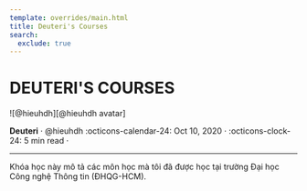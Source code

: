 ```yaml
---
template: overrides/main.html
title: Deuteri's Courses
search:
  exclude: true
---
```


<style>
  .md-sidebar--secondary:not([hidden]) {
    visibility: hidden;
  }
</style>

# __DEUTERI'S COURSES__

<aside class="mdx-author" markdown>
![@hieuhdh][@hieuhdh avatar]

<span>__Deuteri__ · @hieuhdh</span>
<span>
:octicons-calendar-24: Oct 10, 2020 ·
:octicons-clock-24: 5 min read ·

</span>
</aside>

  [@hieuhdh avatar]: https://user-images.githubusercontent.com/86739367/178121501-82770982-19ab-43e7-86a4-3f31989401df.png

---

Khóa học này mô tả các môn học mà tôi đã được học tại trường Đại học Công nghệ Thông tin (ĐHQG-HCM).

